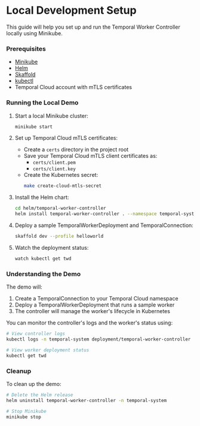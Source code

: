 # Local Development Setup

This guide will help you set up and run the Temporal Worker Controller locally using Minikube.

### Prerequisites

- [Minikube](https://minikube.sigs.k8s.io/docs/start/)
- [Helm](https://helm.sh/docs/intro/install/)
- [Skaffold](https://skaffold.dev/docs/install/)
- [kubectl](https://kubernetes.io/docs/tasks/tools/install-kubectl/)
- Temporal Cloud account with mTLS certificates

### Running the Local Demo

1. Start a local Minikube cluster:
   ```bash
   minikube start
   ```

2. Set up Temporal Cloud mTLS certificates:
   - Create a `certs` directory in the project root
   - Save your Temporal Cloud mTLS client certificates as:
     - `certs/client.pem`
     - `certs/client.key`
   - Create the Kubernetes secret:
     ```bash
     make create-cloud-mtls-secret
     ```

3. Install the Helm chart:
   ```bash
   cd helm/temporal-worker-controller
   helm install temporal-worker-controller . --namespace temporal-system
   ```

4. Deploy a sample TemporalWorkerDeployment and TemporalConnection:
   ```bash
   skaffold dev --profile helloworld
   ```

5. Watch the deployment status:
   ```bash
   watch kubectl get twd
   ```

### Understanding the Demo

The demo will:
1. Create a TemporalConnection to your Temporal Cloud namespace
2. Deploy a TemporalWorkerDeployment that runs a sample worker
3. The controller will manage the worker's lifecycle in Kubernetes

You can monitor the controller's logs and the worker's status using:
```bash
# View controller logs
kubectl logs -n temporal-system deployment/temporal-worker-controller

# View worker deployment status
kubectl get twd
```

### Cleanup

To clean up the demo:
```bash
# Delete the Helm release
helm uninstall temporal-worker-controller -n temporal-system

# Stop Minikube
minikube stop
``` 